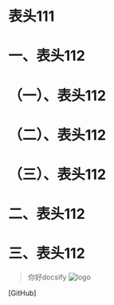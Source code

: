# 表头111
#   一、表头112
#   （一）、表头112
#   （二）、表头112
#   （三）、表头112
# 二、表头112
# 三、表头112
> 你好docsify
 ![logo](media/logo.png)

[GitHub]